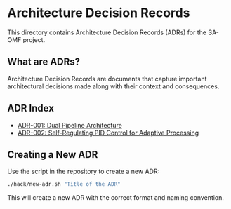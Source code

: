 # Architecture Decision Records

This directory contains Architecture Decision Records (ADRs) for the SA-OMF project.

## What are ADRs?

Architecture Decision Records are documents that capture important architectural decisions made along with their context and consequences.

## ADR Index

- [ADR-001: Dual Pipeline Architecture](001-dual-pipeline-architecture.md)
- [ADR-002: Self-Regulating PID Control for Adaptive Processing](20250519-use-self-regulating-pid-control-for-adaptive-processing.md)

## Creating a New ADR

Use the script in the repository to create a new ADR:

```bash
./hack/new-adr.sh "Title of the ADR"
```

This will create a new ADR with the correct format and naming convention.
